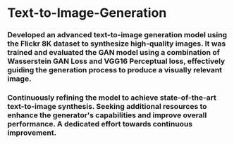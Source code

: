 # Text-to-Image-Generation

### Developed an advanced text-to-image generation model using the Flickr 8K dataset to synthesize high-quality images. It was trained and evaluated the GAN model using a combination of Wasserstein GAN Loss and VGG16 Perceptual loss, effectively guiding the generation process to produce a visually relevant image. 

### Continuously refining the model to achieve state-of-the-art text-to-image synthesis. Seeking additional resources to enhance the generator's capabilities and improve overall performance. A dedicated effort towards continuous improvement.
